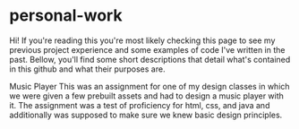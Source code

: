 # personal-work

Hi! If you're reading this you're most likely checking this page to see my previous project experience and some examples of code I've written in the past. Bellow, you'll find some short descriptions that detail what's contained in this github and what their purposes are.

Music Player
This was an assignment for one of my design classes in which we were given a few prebuilt assets and had to design a music player with it. 
The assignment was a test of proficiency for html, css, and java and additionally was supposed to make sure we knew basic design principles.
